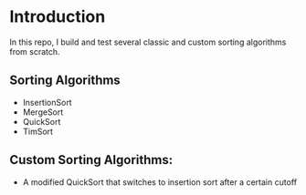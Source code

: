 # Introduction
In this repo, I build and test several classic and custom sorting algorithms from scratch. 

## Sorting Algorithms
- InsertionSort
- MergeSort
- QuickSort
- TimSort

## Custom Sorting Algorithms:
- A modified QuickSort that switches to insertion sort after a certain cutoff
